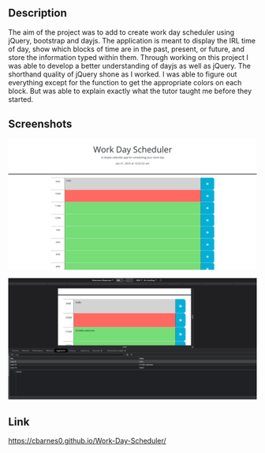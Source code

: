 # <Work-Day-Scheduler>

## Description

The aim of the project was to add to create work day scheduler using jQuery, bootstrap and dayjs. The application is meant to display the IRL time of day, show which blocks of time are in the past, present, or future, and store the information typed within them. Through working on this project I was able to develop a better understanding of dayjs as well as jQuery. The shorthand quality of jQuery shone as I worked. I was able to figure out everything except for the function to get the appropriate colors on each block. But was able to explain exactly what the tutor taught me before they started.

## Screenshots

![Screenshot1](assets/Screenshots/Screenshot1.png)

![Screenshot2](assets/Screenshots/Screenshot2.png)

## Link

https://cbarnes0.github.io/Work-Day-Scheduler/